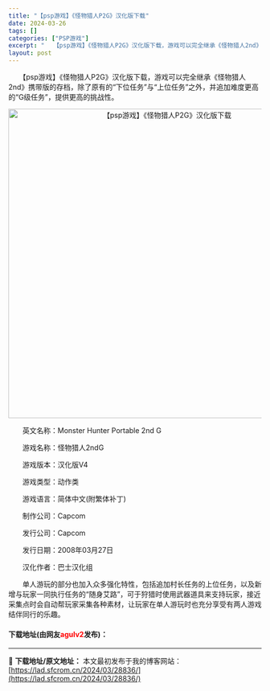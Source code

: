 ```yaml
---
title: "【psp游戏】《怪物猎人P2G》汉化版下载"
date: 2024-03-26
tags: []
categories: ["PSP游戏"]
excerpt: "　　【psp游戏】《怪物猎人P2G》汉化版下载，游戏可以完全继承《怪物猎人2nd》携带版的存档，除了原有的&ldquo;下位任务&rdquo;与&ldquo;上位任务&rdquo;之外，并追加难度更高的&ldquo;G级任务&rdquo;，提供更高的挑战性。 　　英文名称：Monster Hunte&hellip;"
layout: post
---
```


 <p>　　【psp游戏】《怪物猎人P2G》汉化版下载，游戏可以完全继承《怪物猎人2nd》携带版的存档，除了原有的&ldquo;下位任务&rdquo;与&ldquo;上位任务&rdquo;之外，并追加难度更高的&ldquo;G级任务&rdquo;，提供更高的挑战性。</p> <p align="center"><img align="" border="0" src="https://lad.sfcrom.cn/wp-content/uploads/2024/03/20240325_6601ab49a3638.png" width="616" alt="【psp游戏】《怪物猎人P2G》汉化版下载" /></p> <p>　　英文名称：Monster Hunter Portable 2nd G</p> <p>　　游戏名称：怪物猎人2ndG</p> <p>　　游戏版本：汉化版V4</p> <p>　　游戏类型：动作类</p> <p>　　游戏语言：简体中文(附繁体补丁)</p> <p>　　制作公司：Capcom</p> <p>　　发行公司：Capcom</p> <p>　　发行日期：2008年03月27日</p> <p>　　汉化作者：巴士汉化组</p> <p>　　单人游玩的部分也加入众多强化特性，包括追加村长任务的上位任务，以及新增与玩家一同执行任务的&ldquo;随身艾路&rdquo;，可于狩猎时使用武器道具来支持玩家，接近采集点时会自动帮玩家采集各种素材，让玩家在单人游玩时也充分享受有两人游戏结伴同行的乐趣。</p> <p><h4>下载地址(由网友<font color="red">agulv2</font>发布)：</h4></p> 

---
📖 **下载地址/原文地址：** 本文最初发布于我的博客网站：[https://lad.sfcrom.cn/2024/03/28836/](https://lad.sfcrom.cn/2024/03/28836/)
